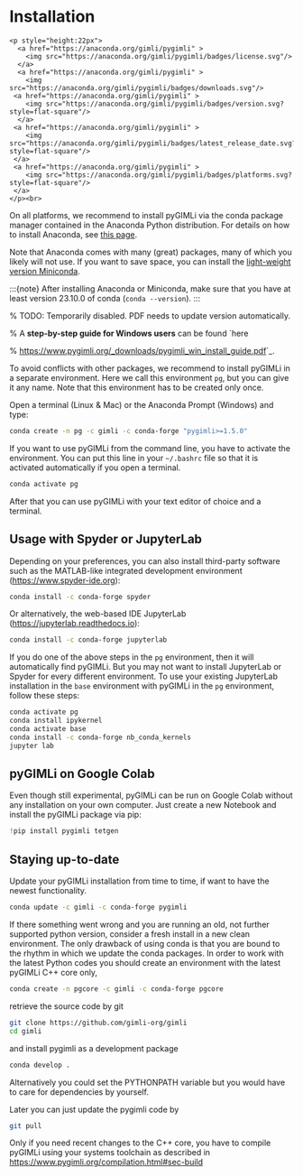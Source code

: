 # Installation

```{raw} html
<p style="height:22px">
  <a href="https://anaconda.org/gimli/pygimli" >
    <img src="https://anaconda.org/gimli/pygimli/badges/license.svg"/>
  </a>
  <a href="https://anaconda.org/gimli/pygimli" >
    <img src="https://anaconda.org/gimli/pygimli/badges/downloads.svg"/>
 <a href="https://anaconda.org/gimli/pygimli" >
    <img src="https://anaconda.org/gimli/pygimli/badges/version.svg?style=flat-square"/>
  </a>
 <a href="https://anaconda.org/gimli/pygimli" >
    <img src="https://anaconda.org/gimli/pygimli/badges/latest_release_date.svg?style=flat-square"/>
 </a>
 <a href="https://anaconda.org/gimli/pygimli" >
    <img src="https://anaconda.org/gimli/pygimli/badges/platforms.svg?style=flat-square"/>
 </a>
</p><br>
```

On all platforms, we recommend to install pyGIMLi via the conda package manager
contained in the Anaconda Python distribution. For details on how to install
Anaconda, see [this page](https://docs.anaconda.com/anaconda/install/).

Note that Anaconda comes with many (great) packages, many of which you likely
will not use. If you want to save space, you can install the [light-weight
version Miniconda](https://docs.anaconda.com/free/miniconda/miniconda-install/).

:::{note}
After installing Anaconda or Miniconda, make sure that you have at least
version 23.10.0 of conda (`conda --version`).
:::

% TODO: Temporarily disabled. PDF needs to update version automatically.

% A **step-by-step guide for Windows users** can be found `here

% <https://www.pygimli.org/_downloads/pygimli_win_install_guide.pdf>`_.

To avoid conflicts with other packages, we recommend to install pyGIMLi in a
separate environment. Here we call this environment `pg`, but you can give
it any name. Note that this environment has to be created only once.

Open a terminal (Linux & Mac) or the Anaconda Prompt (Windows) and type:

```bash
conda create -n pg -c gimli -c conda-forge "pygimli>=1.5.0"
```

If you want to use pyGIMLi from the command line, you have to activate the
environment. You can put this line in your `~/.bashrc` file so that it is
activated automatically if you open a terminal.

```bash
conda activate pg
```

After that you can use pyGIMLi with your text editor of choice and a terminal.

## Usage with Spyder or JupyterLab

Depending on your preferences, you can also install third-party software such as
the MATLAB-like integrated development environment (<https://www.spyder-ide.org>):

```bash
conda install -c conda-forge spyder
```

Or alternatively, the web-based IDE JupyterLab (<https://jupyterlab.readthedocs.io>):

```bash
conda install -c conda-forge jupyterlab
```

If you do one of the above steps in the `pg` environment, then it will
automatically find pyGIMLi. But you may not want to install JupyterLab or
Spyder for every different environment. To use your existing JupyterLab
installation in the `base` environment with pyGIMLi in the `pg` environment,
follow these steps:

```bash
conda activate pg
conda install ipykernel
conda activate base
conda install -c conda-forge nb_conda_kernels
jupyter lab
```

## pyGIMLi on Google Colab

Even though still experimental, pyGIMLi can be run on Google Colab without any
installation on your own computer. Just create a new Notebook and install the
pyGIMLi package via pip:

```python
!pip install pygimli tetgen
```

## Staying up-to-date

Update your pyGIMLi installation from time to time, if want to have the newest
functionality.

```bash
conda update -c gimli -c conda-forge pygimli
```

If there something went wrong and you are running an old, not further
supported python version, consider a fresh install in a new clean environment.
The only drawback of using conda is that you are bound to the rhythm in which we
update the conda packages. In order to work with the latest Python codes you
should create an environment with the latest pyGIMLi C++ core only,

```bash
conda create -n pgcore -c gimli -c conda-forge pgcore
```

retrieve the source code by git

```bash
git clone https://github.com/gimli-org/gimli
cd gimli
```

and install pygimli as a development package

```bash
conda develop .
```

Alternatively you could set the PYTHONPATH variable but you would have to care
for dependencies by yourself.

Later you can just update the pygimli code by

```bash
git pull
```

Only if you need recent changes to the C++ core, you have to compile
pyGIMLi using your systems toolchain as described in
<https://www.pygimli.org/compilation.html#sec-build>
